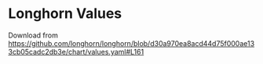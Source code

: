 # Longhorn Values
Download from https://github.com/longhorn/longhorn/blob/d30a970ea8acd44d75f000ae133cb05cadc2db3e/chart/values.yaml#L161
